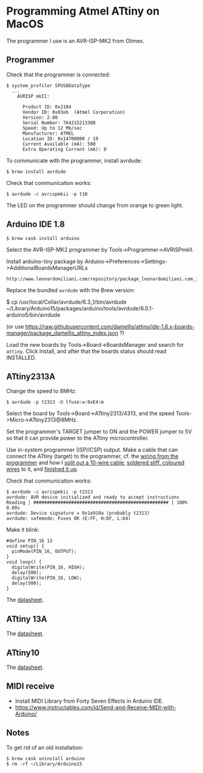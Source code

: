 # Programming Atmel ATtiny on MacOS

The programmer I use is an AVR-ISP-MK2 from Olimex.

## Programmer

Check that the programmer is connected:

    $ system_profiler SPUSBDataType
      ...
        AVRISP mkII:

          Product ID: 0x2104
          Vendor ID: 0x03eb  (Atmel Corporation)
          Version: 2.00
          Serial Number: 764215213308
          Speed: Up to 12 Mb/sec
          Manufacturer: ATMEL
          Location ID: 0x14700000 / 19
          Current Available (mA): 500
          Extra Operating Current (mA): 0

To communicate with the programmer, install avrdude:

    $ brew install avrdude

Check that communication works:

    $ avrdude -c avrispmkii -p t10

The LED on the programmer should change from orange to green light.

## Arduino IDE 1.8

    $ brew cask install arduino

Select the AVR-ISP-MK2 programmer by Tools->Programmer->AVRISPmkII.

Install arduino-tiny package by Arduino->Preferences->Settings->AdditionalBoardsManagerURLs

    http://www.leonardomiliani.com/repository/package_leonardomiliani.com_index.json

Replace the bundled `avrdude` with the Brew version:

  $ cp /usr/local/Cellar/avrdude/6.3_1/bin/avrdude \
       ~/Library/Arduino15/packages/arduino/tools/avrdude/6.0.1-arduino5/bin/avrdude

(or use https://raw.githubusercontent.com/damellis/attiny/ide-1.6.x-boards-manager/package_damellis_attiny_index.json ?)

Load the new boards by Tools->Board->BoardsManager and search for `attiny`.  Click Install, and after that the boards status should read INSTALLED.

## ATtiny2313A

Change the speed to 8MHz:

    $ avrdude -p t2313 -U lfuse:w:0xE4:m

Select the board by Tools->Board->ATtiny2313/4313, and the speed Tools->Micro->ATtiny2313@8MHz.

Set the programmer's TARGET jumper to ON and the POWER jumper to 5V so that it can provide power to the ATtiny microcontroller.

Use in-system programmer (ISP/ICSP) output.  Make a cable that can connect the ATtiny (target) to the programmer, cf. the [wiring from the programmer](icsp-cable.png) and how I [split out a 10-wire cable](icsp-wire-split.png), [soldered stiff, coloured wires](cable-heatshrink.jpg) to it, and [finished it up](cable-finished.jpg).

Check that communication works:

    $ avrdude -c avrispmkii -p t2313
    avrdude: AVR device initialized and ready to accept instructions
    Reading | ################################################## | 100% 0.00s
    avrdude: Device signature = 0x1e910a (probably t2313)
    avrdude: safemode: Fuses OK (E:FF, H:DF, L:64)

Make it blink:

    #define PIN_16 13
    void setup() {
      pinMode(PIN_16, OUTPUT);
    }
    void loop() {
      digitalWrite(PIN_16, HIGH);
      delay(500);
      digitalWrite(PIN_16, LOW);
      delay(500);
    }

The [datasheet](http://ww1.microchip.com/downloads/en/devicedoc/8246s.pdf).


## ATtiny 13A

The [datasheet](http://ww1.microchip.com/downloads/en/DeviceDoc/doc8126.pdf).

## ATtiny10

The [datasheet](http://ww1.microchip.com/downloads/en/DeviceDoc/atmel-8127-avr-8-bit-microcontroller-attiny4-attiny5-attiny9-attiny10_datasheet.pdf).

## MIDI receive

- Install MIDI Library from Forty Seven Effects in Arduino IDE.
- https://www.instructables.com/id/Send-and-Receive-MIDI-with-Arduino/


## Notes

To get rid of an old installation:

    $ brew cask uninstall arduino
    $ rm -rf ~/Library/Arduino15

